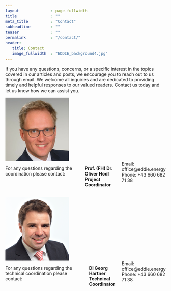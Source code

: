 ```yaml
---
layout              : page-fullwidth
title               : ""
meta_title          : "Contact"
subheadline         : ""
teaser              : ""
permalink           : "/contact/"
header:
   title: Contact
   image_fullwidth  : "EDDIE_background4.jpg"
---
```

If you have any questions, concerns, or a specific interest in the topics covered in our articles and posts, we encourage you to reach out to us through email. We welcome all inquiries and are dedicated to providing timely and helpful responses to our valued readers. Contact us today and let us know how we can assist you.

<div class="row">
  <div class="columns small-3"><img src="../images/Oliver-6b428cd4.jpg" alt="nix"></div>
  <div class="columns small-9">
      <p>For any questions regarding the coordination please contact:</p>
      <p><b>Prof. (FH) Dr. Oliver Hödl<br/>Project Coordinator</b></p>
      Email: office@eddie.energy<br/>
      Phone: +43 660 682 71 38</div>
</div>
<div class="row">
  <div class="columns small-3">&nbsp;</div>
  <div class="columns small-9"></div>
</div>
<div class="row">
  <div class="columns small-3"><img src="../images/Georg-ae205306.png" alt="nix"></div>
  <div class="columns small-9">
      <p>For any questions regarding the technical coordination please contact:</p>
      <p><b>DI Georg Hartner<br/>Technical Coordinator</b></p>
      Email: office@eddie.energy<br/>
      Phone: +43 660 682 71 38</div>
</div>
